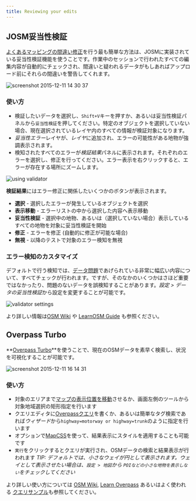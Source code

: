 ```yaml
---
title: Reviewing your edits
---
```


## JOSM妥当性検証

[よくあるマッピングの間違い修正]({{site.baseurl}}/becoming-a-power-mapper/fixing-common-mapping-issues/)を行う最も簡単な方法は、JOSMに実装されている妥当性検証機能を使うことです。作業中のセッションで行われたすべての編集内容が自動的にチェックされ、間違いと疑われるデータがもしあればアップロード前にそれらの間違いを警告してくれます。

![screenshot 2015-12-11 14 30 37](https://cloud.githubusercontent.com/assets/126868/11739757/c77832c0-a013-11e5-8568-c6dd6624e127.png)

### 使い方

* 検証したいデータを選択し、`Shift+V`キーを押すか、あるいは妥当性検証パネルから`妥当性検証`を押してください。特定のオブジェクトを選択していない場合、現在選択されているレイヤ内のすべての情報が検証対象になります。
* *妥当性エラー*レイヤが、*レイヤ*に追加され、エラーの可能性がある地物が強調表示されます。
* 検知されたすべてのエラーが*検証結果*パネルに表示されます。それぞれのエラーを選択し、修正を行ってください。エラー表示を右クリックすると、エラーが存在する場所にズームします。

![using validator]({{site.baseurl}}/images/validator_using.gif)

**検証結果**にはエラー修正に関係したいくつかのボタンが表示されます。
* **選択** - 選択したエラーが発生しているオブジェクトを選択
* **表示移動** - エラーリストの中から選択した内容へ表示移動
* **妥当性検証** - 選択中の地物、あるいは（選択していない場合）表示しているすべての地物を対象に妥当性検証を開始
* **修正** - エラーを修正 (自動的に修正が可能な場合)
* **無視** - 以降のテストで対象のエラー検知を無視

### エラー検知のカスタマイズ

デフォルトで行う検知では、[データ問題](https://josm.openstreetmap.de/wiki/Help/Preferences/Validator)であげられている非常に幅広い内容について、すべてチェックが行われます。ですが、そのなかのいくつかはさほど重要ではなかったり、問題のないデータを誤検知することがあります。*設定 > データの妥当性検証*から設定を変更することが可能です。

![validator settings]({{site.baseurl}}/images/validator_settings.gif)

より詳しい情報は[OSM Wiki](http://wiki.openstreetmap.org/wiki/JOSM/Validator) や [LearnOSM Guide](http://learnosm.org/en/coordination/review/#data-validation) も参照ください。

## Overpass Turbo

**[Overpass Turbo](http://overpass-turbo.eu/s/ddp)**を使うことで、現在のOSMデータを素早く検索し、状況を可視化することが可能です。

![screenshot 2015-12-11 16 14 31](https://cloud.githubusercontent.com/assets/126868/11741952/4795d602-a022-11e5-8043-0e7014baebbc.png)

### 使い方

- 対象のエリアまで[マップの表示位置を移動](http://overpass-turbo.eu)させるか、画面左側のツールから対象地域選択の矩形指定を行います
- クエリエディタに[Overpassクエリ](http://wiki.openstreetmap.org/wiki/Overpass_API/Overpass_QL)を書くか、あるいは簡単なタグ検索であれば*ウィザード*から`highway=motorway or highway=trunk`のように指定を行います
- オプションで[MapCSS](http://wiki.openstreetmap.org/wiki/Overpass_turbo/MapCSS)を使って、結果表示にスタイルを適用することも可能です
- `実行`をクリックするとクエリが実行され、OSMデータの検索と結果表示が行われます
*TIP: デフォルトでは、小さなウェイが円として表示されます。ウェイとして表示させたい場合は、`設定 > 地図`から `POIなどの小さな地物を表示しない`をチェックしてください*

より詳しい使い方については [OSM Wiki](http://wiki.openstreetmap.org/wiki/Overpass_turbo), [Learn Overpass](http://osmlab.github.io/learnoverpass//en/) あるいはよく使われる [クエリサンプル](https://gist.github.com/ramyaragupathy/ffb3f225ccba4545398f)も参照してください。

